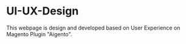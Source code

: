# UI-UX-Design
This webpage is design and developed based on User Experience on Magento Plugin "Aigento".
